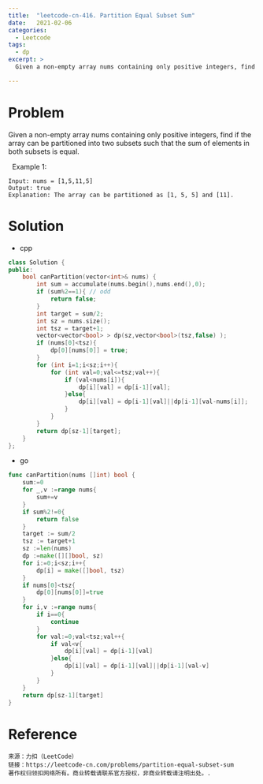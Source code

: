 ```yaml
---
title:  "leetcode-cn-416. Partition Equal Subset Sum"
date:   2021-02-06
categories: 
  - Leetcode
tags:
  - dp
excerpt: >
  Given a non-empty array nums containing only positive integers, find if the array can be partitioned into two subsets such that the sum of elements in both subsets is equal.

---
```

# Problem

Given a non-empty array nums containing only positive integers, find if the array can be partitioned into two subsets such that the sum of elements in both subsets is equal.

 
    Example 1:

    Input: nums = [1,5,11,5]
    Output: true
    Explanation: The array can be partitioned as [1, 5, 5] and [11].

# Solution

- cpp

```cpp
class Solution {
public:
    bool canPartition(vector<int>& nums) {
        int sum = accumulate(nums.begin(),nums.end(),0);
        if (sum%2==1){ // odd
            return false;
        }
        int target = sum/2;
        int sz = nums.size();
        int tsz = target+1;
        vector<vector<bool> > dp(sz,vector<bool>(tsz,false) );
        if (nums[0]<tsz){
            dp[0][nums[0]] = true;
        }
        for (int i=1;i<sz;i++){
            for (int val=0;val<=tsz;val++){
                if (val<nums[i]){
                    dp[i][val] = dp[i-1][val];
                }else{
                    dp[i][val] = dp[i-1][val]||dp[i-1][val-nums[i]];
                }
            }
        }
        return dp[sz-1][target];
    }
};
```
- go

```go
func canPartition(nums []int) bool {
    sum:=0
    for _,v :=range nums{
        sum+=v
    }
    if sum%2!=0{
        return false
    }
    target := sum/2
    tsz := target+1
    sz :=len(nums)
    dp :=make([][]bool, sz)
    for i:=0;i<sz;i++{
        dp[i] = make([]bool, tsz)
    }
    if nums[0]<tsz{
        dp[0][nums[0]]=true
    }
    for i,v :=range nums{
        if i==0{
            continue
        }
        for val:=0;val<tsz;val++{
            if val<v{
                dp[i][val] = dp[i-1][val]
            }else{
                dp[i][val] = dp[i-1][val]||dp[i-1][val-v]
            }
        }
    }
    return dp[sz-1][target]
}
```
# Reference

    来源：力扣（LeetCode）
    链接：https://leetcode-cn.com/problems/partition-equal-subset-sum
    著作权归领扣网络所有。商业转载请联系官方授权，非商业转载请注明出处。.
